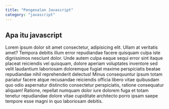 ```yaml
---
title: "Pengenalan Javascript" 
category: "javascript"
---
```


## Apa itu javascript
Lorem ipsum dolor sit amet consectetur, adipisicing elit. Ullam at veritatis amet? Tempora debitis illum error repudiandae facere quisquam culpa iste dignissimos nesciunt dolor. Unde autem culpa eaque sequi error sint itaque placeat reiciendis vel quisquam, dolore aperiam voluptates inventore sed velit laudantium laboriosam doloremque fugiat maxime perspiciatis beatae repudiandae nihil reprehenderit delectus! Minus consequuntur ipsum totam pariatur facere atque recusandae reiciendis officia libero vitae quibusdam quo odio aspernatur distinctio consectetur perspiciatis, ratione consequatur aliquam! Ratione, repellat numquam dolor iure dolorem fuga et totam tenetur repudiandae dolore vitae cupiditate architecto porro ipsam saepe tempore esse magni in quo laboriosam debitis.
